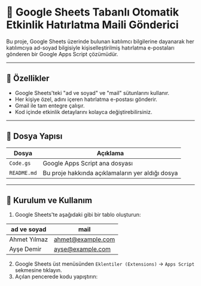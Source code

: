 # 📧 Google Sheets Tabanlı Otomatik Etkinlik Hatırlatma Maili Gönderici

Bu proje, Google Sheets üzerinde bulunan katılımcı bilgilerine dayanarak her katılımcıya ad-soyad bilgisiyle kişiselleştirilmiş hatırlatma e-postaları gönderen bir Google Apps Script çözümüdür.

---

## 🧩 Özellikler

- Google Sheets'teki "ad ve soyad" ve "mail" sütunlarını kullanır.
- Her kişiye özel, adını içeren hatırlatma e-postası gönderir.
- Gmail ile tam entegre çalışır.
- Kod içinde etkinlik detaylarını kolayca değiştirebilirsiniz.

---

## 📁 Dosya Yapısı

| Dosya       | Açıklama                                         |
| ----------- | ------------------------------------------------ |
| `Code.gs`   | Google Apps Script ana dosyası                   |
| `README.md` | Bu proje hakkında açıklamaların yer aldığı dosya |

---

## 🚀 Kurulum ve Kullanım

1. Google Sheets'te aşağıdaki gibi bir tablo oluşturun:

| ad ve soyad  | mail              |
| ------------ | ----------------- |
| Ahmet Yılmaz | ahmet@example.com |
| Ayşe Demir   | ayse@example.com  |

2. Google Sheets üst menüsünden `Eklentiler (Extensions)` → `Apps Script` sekmesine tıklayın.
3. Açılan pencerede kodu yapıştırın:
